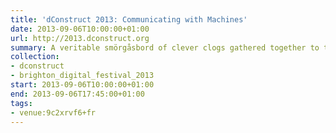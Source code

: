 ```yaml
---
title: 'dConstruct 2013: Communicating with Machines'
date: 2013-09-06T10:00:00+01:00
url: http://2013.dconstruct.org
summary: A veritable smörgåsbord of clever clogs gathered together to twist our perceptions of technology and culture.
collection:
- dconstruct
- brighton_digital_festival_2013
start: 2013-09-06T10:00:00+01:00
end: 2013-09-06T17:45:00+01:00
tags:
- venue:9c2xrvf6+fr
---
```

